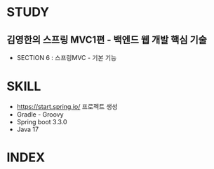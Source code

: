 # STUDY 
## 김영한의 스프링 MVC1편 - 백엔드 웹 개발 핵심 기술
- SECTION 6 : 스프링MVC - 기본 기능

# SKILL
- https://start.spring.io/ 프로젝트 생성
- Gradle - Groovy
- Spring boot 3.3.0
- Java 17

# INDEX
